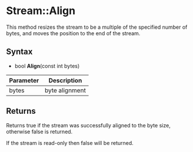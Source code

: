# Stream::Align

This method resizes the stream to be a multiple of the specified number of bytes, and moves the position to the end of the stream.

## Syntax

- bool **Align**(const int bytes)

| Parameter | Description |
|---|---|
| bytes | byte alignment |

## Returns

Returns true if the stream was successfully aligned to the byte size, otherwise false is returned.

If the stream is read-only then false will be returned.

